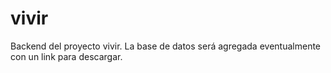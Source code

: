 # vivir

Backend del proyecto vivir.
La base de datos será agregada eventualmente con un link para descargar.
